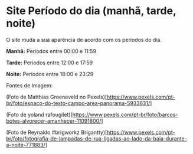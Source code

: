# Site Período do dia (manhã, tarde, noite)

O site muda a sua aparência de acordo com os períodos do dia.

**Manhã:** Períodos entre 00:00 e 11:59 

**Tarde:** Períodos entre 12:00 e 17:59

**Noite:** Períodos entre 18:00 e 23:29


Fontes de Imagem:


(Foto de Matthias Groeneveld no Pexels)[https://www.pexels.com/pt-br/foto/espaco-do-texto-campo-area-panorama-5933631/]

(Foto de yoland rafougilet)[https://www.pexels.com/pt-br/foto/barcos-botes-alvorecer-amanhecer-11091800/]

(Foto de Reynaldo #brigworkz Brigantty)[https://www.pexels.com/pt-br/foto/fotografia-de-lampadas-de-rua-ligadas-ao-lado-da-baia-durante-a-noite-771883/]